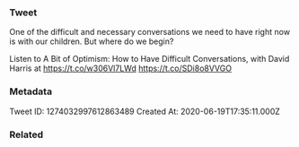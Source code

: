 ### Tweet
One of the difficult and necessary conversations we need to have right now is with our children. But where do we begin?

Listen to A Bit of Optimism: How to Have Difficult Conversations, with David Harris at https://t.co/w306Vl7LWd https://t.co/SDi8o8VVGO

### Metadata
Tweet ID: 1274032997612863489
Created At: 2020-06-19T17:35:11.000Z

### Related

